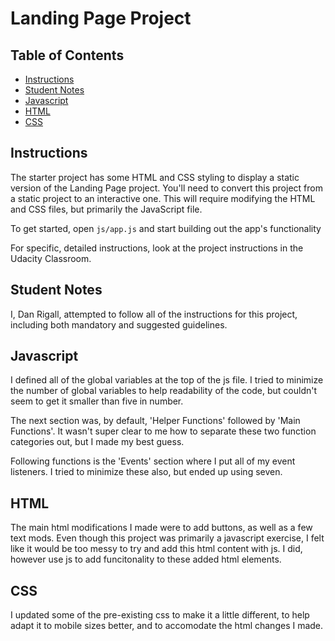 # Landing Page Project

## Table of Contents

* [Instructions](#instructions)
* [Student Notes](#studentNotes)
* [Javascript](#javascript)
* [HTML](#html)
* [CSS](#css)

## Instructions

The starter project has some HTML and CSS styling to display a static version of the Landing Page project. You'll need to convert this project from a static project to an interactive one. This will require modifying the HTML and CSS files, but primarily the JavaScript file.

To get started, open `js/app.js` and start building out the app's functionality

For specific, detailed instructions, look at the project instructions in the Udacity Classroom.


## Student Notes

I, Dan Rigall, attempted to follow all of the instructions for this project, including both mandatory and suggested guidelines.


## Javascript

I defined all of the global variables at the top of the js file. I tried to minimize the number of global variables to help readability of the code, but couldn't seem to get it smaller than five in number.

The next section was, by default, 'Helper Functions' followed by 'Main Functions'. It wasn't super clear to me how to separate these two function categories out, but I made my best guess.

Following functions is the 'Events' section where I put all of my event listeners. I tried to minimize these also, but ended up using seven.


## HTML

The main html modifications I made were to add buttons, as well as a few text mods. Even though this project was primarily a javascript exercise, I felt like it would be too messy to try and add this html content with js. I did, however use js to add funcitonality to these added html elements.


## CSS

I updated some of the pre-existing css to make it a little different, to help adapt it to mobile sizes better, and to accomodate the html changes I made.
